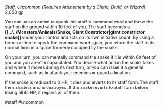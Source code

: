 *Staff, Uncommon (Requires Attunement by a Cleric, Druid, or Wizard)*  
2,000 gp

You can use an action to speak this staff ’s command word and throw the staff on the ground within 10 feet of you. The staff becomes a **[[../../Monsters/Animals/Snake, Giant Constrictor|giant constrictor snake]]** under your control and acts on its own initiative count. By using a bonus action to speak the command word again, you return the staff to its normal form in a space formerly occupied by the snake.

On your turn, you can mentally command the snake if it is within 60 feet of you and you aren’t incapacitated. You decide what action the snake takes and where it moves during its next turn, or you can issue it a general command, such as to attack your enemies or guard a location.

If the snake is reduced to 0 HP, it dies and reverts to its staff form. The staff then shatters and is destroyed. If the snake reverts to staff form before losing all its HP, it regains all of them.

#staff #uncommon
